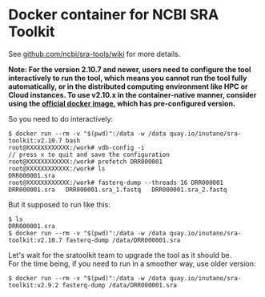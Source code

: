# Docker container for NCBI SRA Toolkit

See [github.com/ncbi/sra-tools/wiki](https://github.com/ncbi/sra-tools/wiki/) for more details.

**Note: For the version 2.10.7 and newer, users need to configure the tool interactively to run the tool, which means you cannot run the tool fully automatically, or in the distributed computing environment like HPC or Cloud instances. To use v2.10.x in the container-native manner, consider using the [official docker image](https://hub.docker.com/r/ncbi/sra-tools), which has pre-configured version.**

So you need to do interactively:

```
$ docker run --rm -v "$(pwd)":/data -w /data quay.io/inutano/sra-toolkit:v2.10.7 bash
root@XXXXXXXXXXXX:/work# vdb-config -i
// press x to quit and save the configuration
root@XXXXXXXXXXXX:/work# prefetch DRR000001
root@XXXXXXXXXXXX:/work# ls
DRR000001.sra
root@XXXXXXXXXXXX:/work# fasterq-dump --threads 16 DRR000001
DRR000001.sra	DRR000001.sra_1.fastq	DRR000001.sra_2.fastq
```

But it supposed to run like this:

```
$ ls
DRR000001.sra
$ docker run --rm -v "$(pwd)":/data -w /data quay.io/inutano/sra-toolkit:v2.10.7 fasterq-dump /data/DRR000001.sra
```

Let's wait for the sratoolkit team to upgrade the tool as it should be.  
For the time being, if you need to run in a smoother way, use older version:

```
$ docker run --rm -v "$(pwd)":/data -w /data quay.io/inutano/sra-toolkit:v2.9.2 fasterq-dump /data/DRR000001.sra
```
